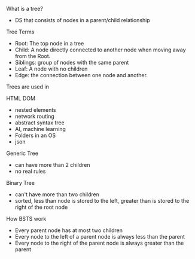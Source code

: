 What is a tree?
- DS that consists of nodes in a parent/child relationship

Tree Terms
- Root: The top node in a tree
- Child: A node directly connected to another node when moving away from the Root.
- Siblings: group of nodes with the same parent
- Leaf: A node with no children
- Edge: the connection between one node and another.



Trees are used in 

HTML DOM
- nested elements
- network routing
- abstract syntax tree
- AI, machine learning
- Folders in an OS
- json


Generic Tree
- can have more than 2 children
- no real rules


Binary Tree
- can't have more than two children 
- sorted, less than node is stored to the left, greater than is stored to the right of the root node

How BSTS work 
- Every parent node has at most two children
- Every node to the left of a parent node is always less than the parent 
- Every node to the right of the parent node is always greater than the parent
